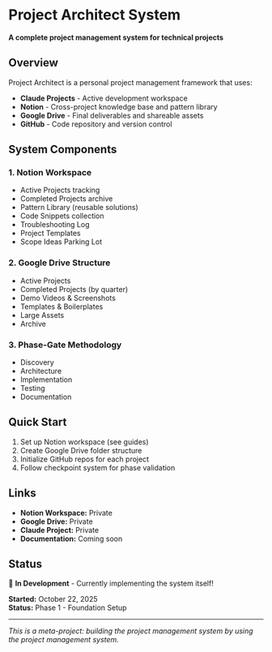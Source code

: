 # Project Architect System

**A complete project management system for technical projects**

## Overview

Project Architect is a personal project management framework that uses:
- **Claude Projects** - Active development workspace
- **Notion** - Cross-project knowledge base and pattern library
- **Google Drive** - Final deliverables and shareable assets
- **GitHub** - Code repository and version control

## System Components

### 1. Notion Workspace
- Active Projects tracking
- Completed Projects archive
- Pattern Library (reusable solutions)
- Code Snippets collection
- Troubleshooting Log
- Project Templates
- Scope Ideas Parking Lot

### 2. Google Drive Structure
- Active Projects
- Completed Projects (by quarter)
- Demo Videos & Screenshots
- Templates & Boilerplates
- Large Assets
- Archive

### 3. Phase-Gate Methodology
- Discovery
- Architecture
- Implementation
- Testing
- Documentation

## Quick Start

1. Set up Notion workspace (see guides)
2. Create Google Drive folder structure
3. Initialize GitHub repos for each project
4. Follow checkpoint system for phase validation

## Links

- **Notion Workspace:** Private
- **Google Drive:** Private
- **Claude Project:** Private
- **Documentation:** Coming soon

## Status

🚧 **In Development** - Currently implementing the system itself!

**Started:** October 22, 2025  
**Status:** Phase 1 - Foundation Setup

---

*This is a meta-project: building the project management system by using the project management system.*
